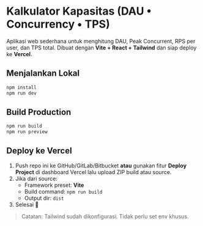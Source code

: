 # Kalkulator Kapasitas (DAU • Concurrency • TPS)

Aplikasi web sederhana untuk menghitung DAU, Peak Concurrent, RPS per user, dan TPS total. Dibuat dengan **Vite + React + Tailwind** dan siap deploy ke **Vercel**.

## Menjalankan Lokal
```bash
npm install
npm run dev
```

## Build Production
```bash
npm run build
npm run preview
```

## Deploy ke Vercel
1. Push repo ini ke GitHub/GitLab/Bitbucket **atau** gunakan fitur **Deploy Project** di dashboard Vercel lalu upload ZIP build atau source.
2. Jika dari source:
   - Framework preset: **Vite**
   - Build command: `npm run build`
   - Output dir: `dist`
3. Selesai 🎉

> Catatan: Tailwind sudah dikonfigurasi. Tidak perlu set env khusus.
